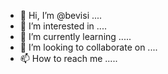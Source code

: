 - 👋 Hi, I’m @bevisi ....
- 👀 I’m interested in ....
- 🌱 I’m currently learning .....
- 💞️ I’m looking to collaborate on ....
- 📫 How to reach me .....

<!---
bevisi/bevisi is a ✨ special ✨ repository because its `README.md` (this file) appears on your GitHub profile.
You can click the Preview link to take a look at your changes.
--->

